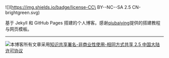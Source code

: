



![](https://img.shields.io/badge/license-CC\ BY--NC--SA 2.5 CN-brightgreen.svg)

基于 Jekyll 和 GitHub Pages 搭建的个人博客。感谢[qiubaiying](<https://github.com/qiubaiying>)提供的搭建教程与网页模板。

----

[![](https://i.creativecommons.org/l/by-nc-sa/2.5/cn/88x31.png)](http://creativecommons.org/licenses/by-nc-sa/2.5/cn)本博客所有文章采用[知识共享署名-非商业性使用-相同方式共享 2.5 中国大陆许可协议](http://creativecommons.org/licenses/by-nc-sa/2.5/cn/)

